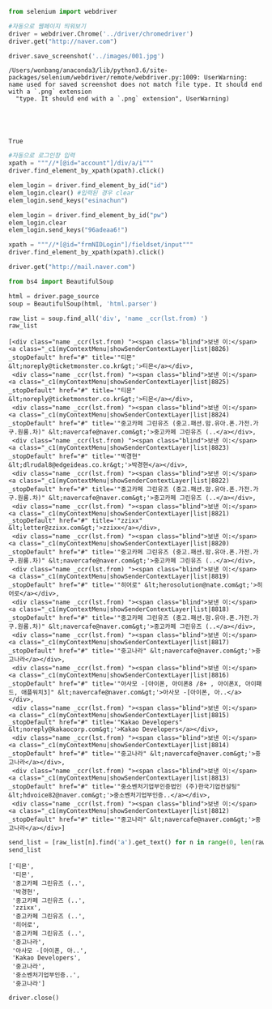 

```python
from selenium import webdriver
```


```python
#자동으로 웹페이지 띄워보기
driver = webdriver.Chrome('../driver/chromedriver')
driver.get("http://naver.com")                        
```


```python
driver.save_screenshot('../images/001.jpg')
```

    /Users/wonbang/anaconda3/lib/python3.6/site-packages/selenium/webdriver/remote/webdriver.py:1009: UserWarning: name used for saved screenshot does not match file type. It should end with a `.png` extension
      "type. It should end with a `.png` extension", UserWarning)





    True




```python
#자동으로 로그인창 입력
xpath = """//*[@id="account"]/div/a/i"""
driver.find_element_by_xpath(xpath).click()

elem_login = driver.find_element_by_id("id")
elem_login.clear() #입력된 경우 clear
elem_login.send_keys("esinachun")

elem_login = driver.find_element_by_id("pw")
elem_login.clear
elem_login.send_keys("96adeaa6!")

xpath = """//*[@id="frmNIDLogin"]/fieldset/input"""
driver.find_element_by_xpath(xpath).click()
```


```python
driver.get("http://mail.naver.com")
```


```python
from bs4 import BeautifulSoup

html = driver.page_source
soup = BeautifulSoup(html, 'html.parser')
```


```python
raw_list = soup.find_all('div', 'name _ccr(lst.from) ')
raw_list
```




    [<div class="name _ccr(lst.from) "><span class="blind">보낸 이:</span><a class="_c1(myContextMenu|showSenderContextLayer|list|8826) _stopDefault" href="#" title='"티몬" &lt;noreply@ticketmonster.co.kr&gt;'>티몬</a></div>,
     <div class="name _ccr(lst.from) "><span class="blind">보낸 이:</span><a class="_c1(myContextMenu|showSenderContextLayer|list|8825) _stopDefault" href="#" title='"티몬" &lt;noreply@ticketmonster.co.kr&gt;'>티몬</a></div>,
     <div class="name _ccr(lst.from) "><span class="blind">보낸 이:</span><a class="_c1(myContextMenu|showSenderContextLayer|list|8824) _stopDefault" href="#" title='"중고카페 그린유즈 (중고.패션.맘.유아.폰.가전.가구.원룸.차)" &lt;navercafe@naver.com&gt;'>중고카페 그린유즈 (..</a></div>,
     <div class="name _ccr(lst.from) "><span class="blind">보낸 이:</span><a class="_c1(myContextMenu|showSenderContextLayer|list|8823) _stopDefault" href="#" title='"박경현" &lt;dlrudal8@edgeideas.co.kr&gt;'>박경현</a></div>,
     <div class="name _ccr(lst.from) "><span class="blind">보낸 이:</span><a class="_c1(myContextMenu|showSenderContextLayer|list|8822) _stopDefault" href="#" title='"중고카페 그린유즈 (중고.패션.맘.유아.폰.가전.가구.원룸.차)" &lt;navercafe@naver.com&gt;'>중고카페 그린유즈 (..</a></div>,
     <div class="name _ccr(lst.from) "><span class="blind">보낸 이:</span><a class="_c1(myContextMenu|showSenderContextLayer|list|8821) _stopDefault" href="#" title='"zzixx" &lt;letter@zzixx.com&gt;'>zzixx</a></div>,
     <div class="name _ccr(lst.from) "><span class="blind">보낸 이:</span><a class="_c1(myContextMenu|showSenderContextLayer|list|8820) _stopDefault" href="#" title='"중고카페 그린유즈 (중고.패션.맘.유아.폰.가전.가구.원룸.차)" &lt;navercafe@naver.com&gt;'>중고카페 그린유즈 (..</a></div>,
     <div class="name _ccr(lst.from) "><span class="blind">보낸 이:</span><a class="_c1(myContextMenu|showSenderContextLayer|list|8819) _stopDefault" href="#" title='"히어로" &lt;herosolution@nate.com&gt;'>히어로</a></div>,
     <div class="name _ccr(lst.from) "><span class="blind">보낸 이:</span><a class="_c1(myContextMenu|showSenderContextLayer|list|8818) _stopDefault" href="#" title='"중고카페 그린유즈 (중고.패션.맘.유아.폰.가전.가구.원룸.차)" &lt;navercafe@naver.com&gt;'>중고카페 그린유즈 (..</a></div>,
     <div class="name _ccr(lst.from) "><span class="blind">보낸 이:</span><a class="_c1(myContextMenu|showSenderContextLayer|list|8817) _stopDefault" href="#" title='"중고나라" &lt;navercafe@naver.com&gt;'>중고나라</a></div>,
     <div class="name _ccr(lst.from) "><span class="blind">보낸 이:</span><a class="_c1(myContextMenu|showSenderContextLayer|list|8816) _stopDefault" href="#" title='"아사모 -[아이폰, 아이폰8 /8+ , 아이폰X, 아이패드, 애플워치3]" &lt;navercafe@naver.com&gt;'>아사모 -[아이폰, 아..</a></div>,
     <div class="name _ccr(lst.from) "><span class="blind">보낸 이:</span><a class="_c1(myContextMenu|showSenderContextLayer|list|8815) _stopDefault" href="#" title='"Kakao Developers" &lt;noreply@kakaocorp.com&gt;'>Kakao Developers</a></div>,
     <div class="name _ccr(lst.from) "><span class="blind">보낸 이:</span><a class="_c1(myContextMenu|showSenderContextLayer|list|8814) _stopDefault" href="#" title='"중고나라" &lt;navercafe@naver.com&gt;'>중고나라</a></div>,
     <div class="name _ccr(lst.from) "><span class="blind">보낸 이:</span><a class="_c1(myContextMenu|showSenderContextLayer|list|8813) _stopDefault" href="#" title='"중소벤처기업부인증법인 (주)한국기업컨설팅" &lt;hdvoice82@naver.com&gt;'>중소벤처기업부인증..</a></div>,
     <div class="name _ccr(lst.from) "><span class="blind">보낸 이:</span><a class="_c1(myContextMenu|showSenderContextLayer|list|8812) _stopDefault" href="#" title='"중고나라" &lt;navercafe@naver.com&gt;'>중고나라</a></div>]




```python
send_list = [raw_list[n].find('a').get_text() for n in range(0, len(raw_list))]
send_list
```




    ['티몬',
     '티몬',
     '중고카페 그린유즈 (..',
     '박경현',
     '중고카페 그린유즈 (..',
     'zzixx',
     '중고카페 그린유즈 (..',
     '히어로',
     '중고카페 그린유즈 (..',
     '중고나라',
     '아사모 -[아이폰, 아..',
     'Kakao Developers',
     '중고나라',
     '중소벤처기업부인증..',
     '중고나라']




```python
driver.close()
```
